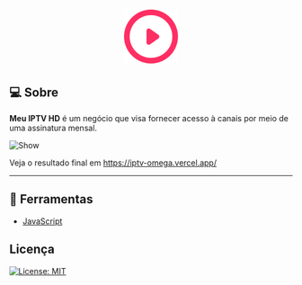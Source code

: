 <h1 align="center">
  <img src="./assets/logo.svg">
</h1>

## :computer: Sobre

**Meu IPTV HD** é um negócio que visa fornecer acesso à canais por meio de uma assinatura mensal.

![Show](show.gif)

Veja o resultado final em https://iptv-omega.vercel.app/

---

## :hammer: Ferramentas

- [JavaScript](https://www.javascript.com/)

## Licença

[![License: MIT](https://img.shields.io/badge/License-MIT-yellow.svg)](https://opensource.org/licenses/MIT)
